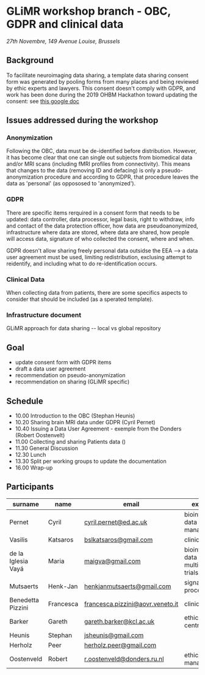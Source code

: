 # GLiMR workshop branch - OBC, GDPR and clinical data
_27th Novembre, 149 Avenue Louise, Brussels_

## Background

To facilitate neuroimaging data sharing, a template data sharing consent form was generated by pooling forms from many places and being reviewed by ethic experts and lawyers. This consent doesn't comply with GDPR, and work has been done during the 2019 OHBM Hackathon toward updating the consent: see [this google doc](https://docs.google.com/document/d/1Mfbl4DZAw7MRPjSxIiM5sfYU4gX-pcghgj5M1qb84jg/edit)

## Issues addressed during the workshop

### Anonymization

Following the OBC, data must be de-identified before distribution. However, it has become clear that one can single out subjects from biomedical data and/or MRI scans (including fMRI profiles from connectivity). This means that changes to the data (removing ID and defacing) is only a pseudo-anonymization procedure and according to GDPR, that procedure leaves the data as 'personal' (as oppososed to 'anonymized').

### GDPR

There are specific items rerquired in a consent form that needs to be updated: data controller, data processor, legal basis, right to withdraw, info and contact of the data protection officer, how data are pseudoanonymized, infrastructure where data are stored, where data are shared, how people will access data, signature of who collected the consent, where and when.

GDPR doesn't allow sharing freely personal data outsidse the EEA --> a data user agreement must be used, limiting redistribution, exclusing attempt to reidentify, and including what to do re-identification occurs.

### Clinical Data

When collecting data from patients, there are some specifics aspects to consider that should be included (as a sperated template).

### Infrastructure document

GLiMR approach for data sharing -- local vs global repository

## Goal

* update consent form with GDPR items
* draft a data user agreement
* recommendation on pseudo-anonymization
* recommendation on sharing (GLiMR specific)

## Schedule

- 10.00 Introduction to the OBC (Stephan Heunis)
- 10.20 Sharing brain MRI data under GDPR (Cyril Pernet)
- 10.40 Issuing a Data User Agreement - exemple from the Donders (Robert Oostenvelt)
- 11.00 Collecting and sharing Patients data ()
- 11.30 General Discussion
- 12.30 Lunch
- 13.30 Split per working groups to update the documentation
- 16.00 Wrap-up

## Participants

| surname | name | email | expertise |
| ------- | ---- | ----- | --------- |
| Pernet	           | Cyril      |	cyril.pernet@ed.ac.uk	            | bioinformatics, data management |
| Vasilis 	         | Katsaros	  | bslkatsaros@gmail.com	            | clinical|
| de la Iglesia Vayá | Maria      |	maigva@gmail.com	                | bioinformatics, data base, multi-centre trials|
| Mutsaerts 	       |Henk-Jan 	  | henkjanmutsaerts@gmail.com	      | signal processing|
| Benedetta Pizzini  | Francesca 	| francesca.pizzini@aovr.veneto.it	| clinical|
| Barker	           | Gareth	    | gareth.barker@kcl.ac.uk	          | ethic,  multi-centre trials|
| Heunis 	           | Stephan 	  | jsheunis@gmail.com                | |
| Herholz            | Peer 	    | herholz.peer@gmail.com            | |
| Oostenveld	       | Robert	    | r.oostenveld@donders.ru.nl	      | ethic, data management|

